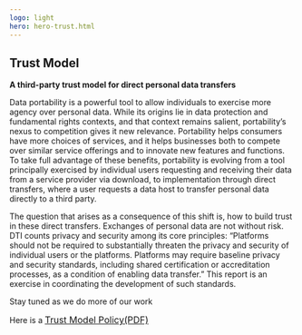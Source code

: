 ```yaml
---
logo: light
hero: hero-trust.html
---
```


<section class="slanted-background">

  <h2> Trust Model</h2>

 <p style="font-weight: bold" > A third-party trust model for direct personal data transfers</p>


  <p>
    Data portability is a powerful tool to allow individuals to exercise more agency over personal data. While its origins lie in data protection and fundamental rights contexts, and that context remains salient, portability’s nexus to competition gives it new relevance. Portability helps consumers have more choices of services, and it helps businesses both to compete over similar service offerings and to innovate new features and functions. To take full advantage of these benefits, portability is evolving from a tool principally exercised by individual users requesting and receiving their data from a service provider via download, to implementation through direct transfers, where a user requests a data host to transfer personal data directly to a third party.
  </p>

  <p>
     The question that arises as a consequence of this shift is, how to build trust in these direct transfers. Exchanges of personal data are not without risk. DTI counts privacy and security among its core principles: “Platforms should not be required to substantially threaten the privacy and security of individual users or the platforms. Platforms may require baseline privacy and security standards, including shared certification or accreditation processes, as a condition of enabling data transfer.” This report is an exercise in coordinating the development of such standards.
    </p>

<p>Stay tuned as we do more of our work </p>


<p>Here is a <a  style="font-size: 16px" href="/docs/TrustModelReport.pdf">Trust Model Policy(PDF) </a></p>


</section>


